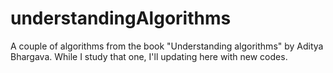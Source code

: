 # understandingAlgorithms
A couple of algorithms from the book "Understanding algorithms" by Aditya Bhargava. While I study that one, I'll updating here with new codes.
